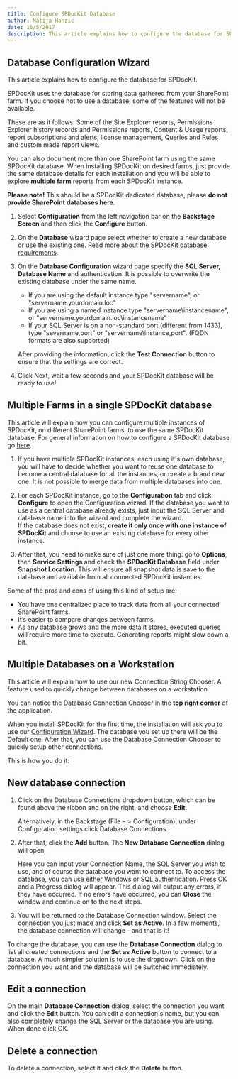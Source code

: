 ```yaml
---  
title: Configure SPDocKit Database
author: Matija Hanzic  
date: 16/5/2017  
description: This article explains how to configure the database for SPDocKit.
--- 
```


## Database Configuration Wizard
This article explains how to configure the database for SPDocKit.

SPDocKit uses the database for storing data gathered from your SharePoint farm. If you choose not to use a database, some of the features will not be available.

These are as it follows: Some of the Site Explorer reports, Permissions Explorer history records and Permissions reports, Content & Usage reports, report subscriptions and alerts, license management, Queries and Rules and custom made report views.

You can also document more than one SharePoint farm using the same SPDocKit database. When installing SPDocKit on desired farms, just provide the same database details for each installation and you will be able to explore __multiple farm__ reports from each SPDocKit instance.

__Please note!__ This should be a SPDocKit dedicated database, please __do not provide SharePoint databases here__.

1. Select __Configuration__ from the left navigation bar on the __Backstage Screen__ and then click the __Configure__ button.
2. On the __Database__ wizard page select whether to create a new database or use the existing one. Read more about the [SPDocKit database requirements](#internal/requirements/user-permissions-requirements/).  

3. On the __Database Configuration__ wizard page specify the __SQL Server, Database Name__ and authentication. It is possible to overwrite the existing database under the same name.
   - If you are using the default instance type  "servername", or "servername.yourdomain.loc"
   - If you are using a named instance type "servername\instancename", or "servername.yourdomain.loc\instancename"
   - If your SQL Server is on a non-standard port (different from 1433), type "severname,port" or "servername\instance,port". (FQDN formats are also supported)

   After providing the information, click the __Test Connection__ button to ensure that the settings are correct.

4. Click Next, wait a few seconds and your SPDocKit database will be ready to use!

 
## Multiple Farms in a single SPDocKit database
This article will explain how you can configure multiple instances of SPDocKit, on different SharePoint farms, to use the same SPDocKit database.
For general information on how to configure a SPDocKit database go [here](#internal/configuration/configure-spdockit-database/).

1. If you have multiple SPDocKit instances, each using it's own database, you will have to decide whether you want to reuse one database to become a central database for all the instances, or create a brand new one. It is not possible to merge data from multiple databases into one.

2. For each SPDocKit instance, go to the __Configuration__ tab and click __Configure__ to open the Configuration wizard. If the database you want to use as a central database already exists, just input the SQL Server and database name into the wizard and complete the wizard.  
If the database does not exist, __create it only once with one instance of SPDocKit__ and choose to use an existing database for every other instance.

3. After that, you need to make sure of just one more thing: go to __Options__, then __Service Settings__ and check the __SPDocKit Database__ field under __Snapshot Location__. This will ensure all snapshot data is save to the database and available from all connected SPDocKit instances.

Some of the pros and cons of using this kind of setup are:

* You have one centralized place to track data from all your connected SharePoint farms.
* It’s easier to compare changes between farms.
* As any database grows and the more data it stores, executed queries will require more time to execute. Generating reports might slow down a bit.


## Multiple Databases on a Workstation
This article will explain how to use our new Connection String Chooser. A feature used to quickly change between databases on a workstation.

You can notice the Database Connection Chooser in the __top right corner__ of the application.

When you install SPDocKit for the first time, the installation will ask you to use our [Configuration Wizard](#internal/configuration/configure-spdockit-database/). The database you set up there will be the Default one. After that, you can use the Database Connection Chooser to quickly setup other connections.

This is how you do it:
## New database connection

1. Click on the Database Connections dropdown button, which can be found above the ribbon and on the right, and choose __Edit__.

    Alternatively, in the Backstage (File – > Configuration), under Configuration settings click Database Connections.

2. After that, click the __Add__ button. The __New Database Connection__ dialog will open.

    Here you can input your Connection Name, the SQL Server you wish to use, and of course the database you want to connect to. To access the database, you can use either Windows or SQL authentication. Press OK and a Progress dialog will appear. This dialog will output any errors, if they have occurred. If no errors have occurred, you can __Close__ the window and continue on to the next steps.

3. You will be returned to the Database Connection window. Select the connection you just made and click __Set as Active__. In a few moments, the database connection will change - and that is it!

To change the database, you can use the __Database Connection__ dialog to list all created connections and the __Set as Active__ button to connect to a database. A much simpler solution is to use the dropdown. Click on the connection you want and the database will be switched immediately.

## Edit a connection

On the main __Database Connection__ dialog, select the connection you want and click the __Edit__ button. You can edit a connection's name, but you can also completely change the SQL Server or the database you are using. When done click OK.

## Delete a connection

To delete a connection, select it and click the __Delete__ button.